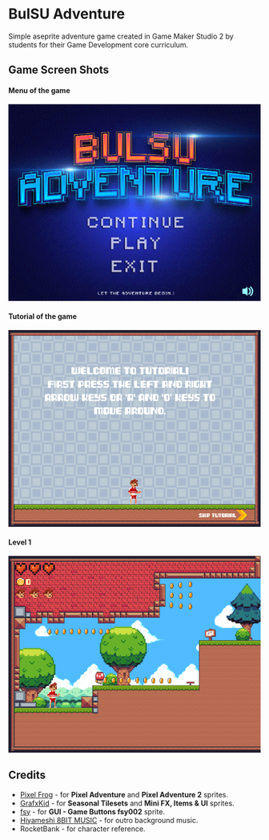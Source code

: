 # BulSU Adventure

Simple aseprite adventure game created in Game Maker Studio 2 by students for their Game Development core curriculum.


## Game Screen Shots
####  Menu of the game
![Menu of the game](https://github.com/buseph/BulSuAdventure/blob/main/Images/bulsuAdventure1.png)
####  Tutorial of the game
![Tutorial of the game](https://github.com/buseph/BulSuAdventure/blob/main/Images/bulsuAdventure2.png)
####  Level 1
![Level 1](https://github.com/buseph/BulSuAdventure/blob/main/Images/bulsuAdventure3.png)
## Credits
 - [Pixel Frog](https://pixelfrog-assets.itch.io/)  - for **Pixel Adventure** and **Pixel Adventure 2** sprites.
 - [GrafxKid](https://grafxkid.itch.io/) - for **Seasonal Tilesets** and **Mini FX, Items & UI** sprites.
 - [fsy](https://fsy.itch.io/) - for **GUI - Game Buttons fsy002** sprite.
 - [Hiyameshi 8BIT MUSIC](https://www.youtube.com/channel/UCnzKVyhgP_XzXkNIq8zJxtg) - for outro background music.
 - RocketBank - for character reference.
